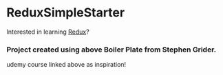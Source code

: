 # ReduxSimpleStarter

Interested in learning [Redux](https://www.udemy.com/react-redux/)?

### Project created using above Boiler Plate from Stephen Grider. 

udemy course linked above as inspiration!


